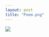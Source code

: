 ```yaml
---
layout: post
title: "Poem.png"
---
```

<img id="img" src=" {{ site.baseurl}}/images/27-08-19-20-Poem.png"/>